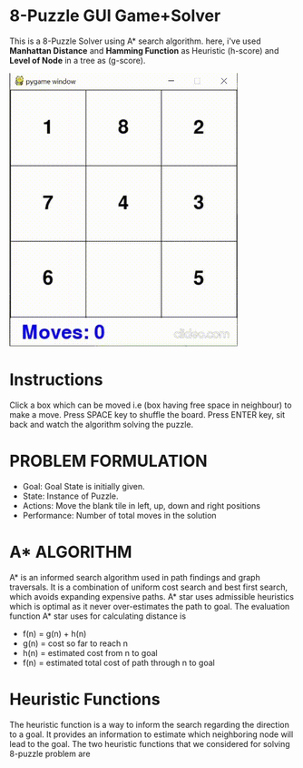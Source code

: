 # 8-Puzzle GUI Game+Solver

This is a 8-Puzzle Solver using A* search algorithm.
here, i've used **Manhattan Distance** and **Hamming Function** as Heuristic (h-score) and **Level of Node** in a tree as (g-score).

![8 puzzle](imgs/8_Puzzle.gif)


# Instructions
Click a box which can be moved i.e (box having free space in neighbour) to make a move.
Press SPACE key to shuffle the board.
Press ENTER key, sit back and watch the algorithm solving the puzzle.

# PROBLEM FORMULATION
- Goal: Goal State is initially given.
- State: Instance of Puzzle.
- Actions: Move the blank tile in left, up, down and right positions
- Performance: Number of total moves in the solution

# A* ALGORITHM

A* is an informed search algorithm used in path findings and graph traversals. It is a
combination of uniform cost search and best first search, which avoids expanding expensive
paths. A* star uses admissible heuristics which is optimal as it never over-estimates the path
to goal. The evaluation function A* star uses for calculating distance is

- f(n) = g(n) + h(n)
- g(n) = cost so far to reach n
- h(n) = estimated cost from n to goal
- f(n) = estimated total cost of path through n to goal

# Heuristic Functions
The heuristic function is a way to inform the search regarding the direction to a goal. It provides
an information to estimate which neighboring node will lead to the goal. The two heuristic
functions that we considered for solving 8-puzzle problem are
